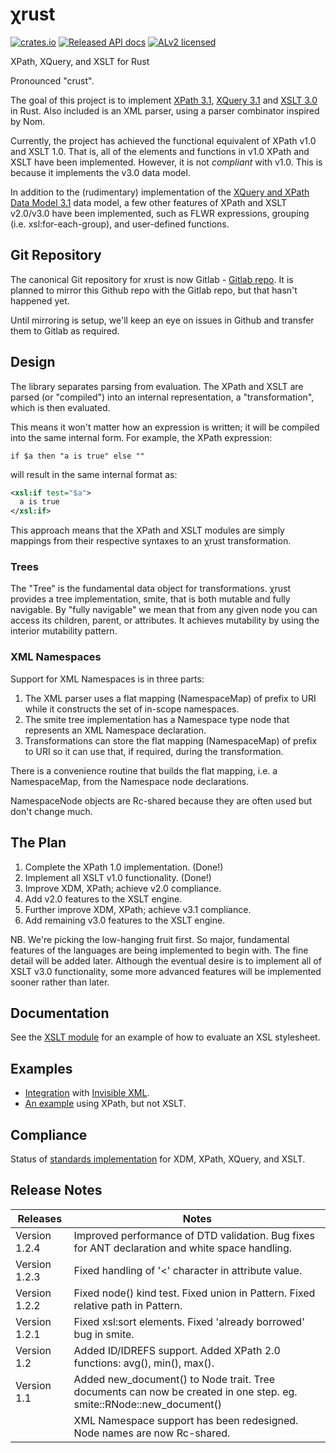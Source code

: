 # χrust

[![crates.io](https://img.shields.io/crates/v/xrust.svg)](https://crates.io/crates/xrust)
[![Released API docs](https://docs.rs/xrust/badge.svg)](https://docs.rs/xrust)
[![ALv2 licensed](https://img.shields.io/badge/license-ALv2-blue.svg)](./LICENSE)

XPath, XQuery, and XSLT for Rust

Pronounced "crust".

The goal of this project is to implement [XPath 3.1](https://www.w3.org/TR/xpath-31/), [XQuery 3.1](https://www.w3.org/TR/xquery-31/) and [XSLT 3.0](http://www.w3.org/TR/xslt-30/) in Rust.
Also included is an XML parser, using a parser combinator inspired by Nom.

Currently, the project has achieved the functional equivalent of XPath v1.0 and XSLT 1.0. That is, all of the elements and functions in v1.0 XPath and XSLT have been implemented.
However, it is not *compliant* with v1.0. This is because it implements the v3.0 data model.

In addition to the (rudimentary) implementation of the [XQuery and XPath Data Model 3.1](https://www.w3.org/TR/xpath-datamodel-31/) data model, a few other features of XPath and XSLT v2.0/v3.0 have been implemented, such as FLWR expressions, grouping (i.e. xsl:for-each-group), and user-defined functions.

## Git Repository

The canonical Git repository for xrust is now Gitlab - [Gitlab repo](https://gitlab.gnome.org/balls/xrust]). It is planned to mirror this Github repo with the Gitlab repo, but that hasn't happened yet.

Until mirroring is setup, we'll keep an eye on issues in Github and transfer them to Gitlab as required.

## Design

The library separates parsing from evaluation. The XPath and XSLT are parsed (or "compiled") into an internal representation, a "transformation", which is then evaluated.

This means it won't matter how an expression is written; it will be compiled into the same internal form. For example, the XPath expression:

```xpath
if $a then "a is true" else ""
```

will result in the same internal format as:

```xml
<xsl:if test="$a">
  a is true
</xsl:if>
```

This approach means that the XPath and XSLT modules are simply mappings from their respective syntaxes to an χrust transformation.

### Trees

The "Tree" is the fundamental data object for transformations.
χrust provides a tree implementation, smite, that is both mutable and fully navigable.
By "fully navigable" we mean that from any given node you can access its children, parent, or attributes.
It achieves mutability by using the interior mutability pattern.

### XML Namespaces

Support for XML Namespaces is in three parts:

1. The XML parser uses a flat mapping (NamespaceMap) of prefix to URI while it constructs the set of in-scope namespaces.
2. The smite tree implementation has a Namespace type node that represents an XML Namespace declaration.
3. Transformations can store the flat mapping (NamespaceMap) of prefix to URI so it can use that, if required, during the transformation.

There is a convenience routine that builds the flat mapping, i.e. a NamespaceMap, from the Namespace node declarations.

NamespaceNode objects are Rc-shared because they are often used but don't change much.

## The Plan

1. Complete the XPath 1.0 implementation. (Done!)
2. Implement all XSLT v1.0 functionality. (Done!)
3. Improve XDM, XPath; achieve v2.0 compliance.
4. Add v2.0 features to the XSLT engine.
4. Further improve XDM, XPath; achieve v3.1 compliance.
5. Add remaining v3.0 features to the XSLT engine.

NB. We're picking the low-hanging fruit first. So major, fundamental features of the languages are being implemented to begin with. The fine detail will be added later.
Although the eventual desire is to implement all of XSLT v3.0 functionality, some more advanced features will be implemented sooner rather than later.

## Documentation

See the [XSLT module](https://docs.rs/xrust/latest/xrust/xslt/index.html) for an example of how to evaluate an XSL stylesheet.

## Examples

* [Integration](https://github.com/ballsteve/xrust/blob/main/examples/ixml.rs) with [Invisible XML](https://www.w3.org/community/ixml/2021/03/19/welcome-to-ixml/).
* [An example](https://github.com/ballsteve/xrust/blob/main/examples/issue-30.rs) using XPath, but not XSLT.

## Compliance

Status of [standards implementation](https://github.com/ballsteve/xrust/blob/main/docs/compliance.md) for XDM, XPath, XQuery, and XSLT.

## Release Notes

| Releases      | Notes                                                                                    |
|---------------|------------------------------------------------------------------------------------------|
| Version 1.2.4 | Improved performance of DTD validation. Bug fixes for ANT declaration and white space handling. |
| Version 1.2.3 | Fixed handling of '<' character in attribute value.                                      |
| Version 1.2.2 | Fixed node() kind test. Fixed union in Pattern. Fixed relative path in Pattern.          |
| Version 1.2.1 | Fixed xsl:sort elements. Fixed 'already borrowed' bug in smite.                          |
| Version 1.2   | Added ID/IDREFS support. Added XPath 2.0 functions: avg(), min(), max().                 |
| Version 1.1   | Added new_document() to Node trait. Tree documents can now be created in one step. eg. smite::RNode::new_document() |
|               | XML Namespace support has been redesigned. Node names are now Rc-shared.                 |
